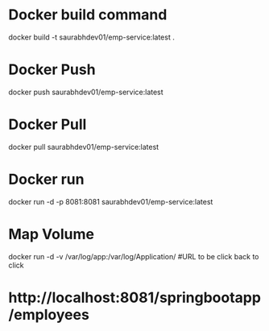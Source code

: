 # Docker build command
docker build -t saurabhdev01/emp-service:latest .
# Docker Push
docker push saurabhdev01/emp-service:latest
# Docker Pull
docker pull saurabhdev01/emp-service:latest
# Docker run
docker run -d -p 8081:8081 saurabhdev01/emp-service:latest
# Map Volume
docker run -d -v /var/log/app:/var/log/Application/
#URL to be click back to click
# http://localhost:8081/springbootapp/employees
